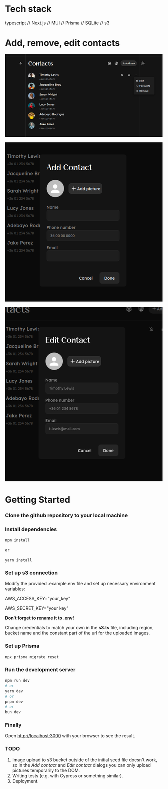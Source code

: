 # Tech stack

typescript // Next.js // MUI // Prisma // SQLite // s3

# Add, remove, edit contacts

![''](./public/screenshots/2023-10-19_19-08_1.png)

![''](./public/screenshots/2023-10-19_19-09.png)

![''](./public/screenshots/2023-10-19_19-09_1.png)

# Getting Started

### Clone the github repository to your local machine

### Install dependencies
	npm install

	or
	
	yarn install
	
### Set up s3 connection
Modify the provided .example.env file and set up necessary environment variables:
	
AWS_ACCESS_KEY="your_key"

AWS_SECRET_KEY="your key"

**Don't forget to rename it to .env!**

Change credentials to match your own in the **s3.ts** file, including region, bucket name and the constant part of the url for the uploaded images.

### Set up Prisma
	npx prisma migrate reset

### Run the development server

```bash
npm run dev
# or
yarn dev
# or
pnpm dev
# or
bun dev
```

### Finally
Open [http://localhost:3000](http://localhost:3000) with your browser to see the result.

### TODO
1. Image upload to s3 bucket outside of the initial seed file doesn't work, so in the *Add contact* and *Edit contact* dialogs you can only upload pictures temporarily to the DOM. 
3. Writing tests (e.g. with Cypress or something similar).
4. Deployment.
